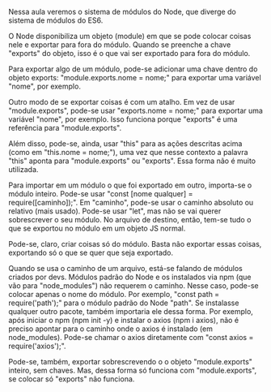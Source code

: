 Nessa aula veremos o sistema de módulos do Node, que diverge do sistema de módulos do ES6.

O Node disponibiliza um objeto (module) em que se pode colocar coisas nele e exportar para fora do módulo. Quando se preenche a chave "exports" do objeto, isso é o que vai ser exportado para fora do módulo.

Para exportar algo de um módulo, pode-se adicionar uma chave dentro do objeto exports: "module.exports.nome = nome;" para exportar uma variável "nome", por exemplo.

Outro modo de se exportar coisas é com um atalho. Em vez de usar "module.exports", pode-se usar "exports.nome = nome;" para exportar uma variável "nome", por exemplo.
Isso funciona porque "exports" é uma referência para "module.exports".

Além disso, pode-se, ainda, usar "this" para as ações descritas acima (como em "this.nome = nome;"), uma vez que nesse contexto a palavra "this" aponta para "module.exports" ou "exports".
Essa forma não é muito utilizada.

Para importar em um módulo o que foi exportado em outro, importa-se o módulo inteiro. Pode-se usar "const [nome qualquer] = require([caminho]);". Em "caminho", pode-se usar o caminho absoluto ou relativo (mais usado).
Pode-se usar "let", mas não se vai querer sobrescrever o seu módulo.
No arquivo de destino, então, tem-se tudo o que se exportou no módulo em um objeto JS normal.

Pode-se, claro, criar coisas só do módulo. Basta não exportar essas coisas, exportando só o que se quer que seja exportado.

Quando se usa o caminho de um arquivo, está-se falando de módulos criados por devs. Módulos padrão do Node e os instalados via npm (que vão para "node_modules") não requerem o caminho. Nesse caso, pode-se colocar apenas o nome do módulo. Por exemplo, "const path = require('path');" para o módulo padrão do Node "path".
Se instalasse qualquer outro pacote, também importaria ele dessa forma. Por exemplo, após iniciar o npm (npm init -y) e instalar o axios (npm i axios), não é preciso apontar para o caminho onde o axios é instalado (em node_modules). Pode-se chamar o axios diretamente com "const axios = require('axios');".

Pode-se, também, exportar sobrescrevendo o o objeto "module.exports" inteiro, sem chaves. Mas, dessa forma só funciona com "module.exports", se colocar só "exports" não funciona.